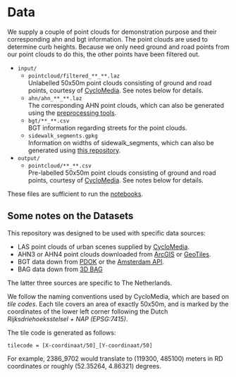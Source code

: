 # Data

We supply a couple of point clouds for demonstration purpose and their corresponding ahn and bgt information. The point clouds are used to determine curb heights. Because we only need ground and road points from our point clouds to do this, the other points have been filtered out.

* `input/`
  * `pointcloud/filtered_**_**.laz`  
  Unlabelled 50x50m point clouds consisting of ground and road points, courtesy of [CycloMedia](https://www.cyclomedia.com/). See notes below for details.
  * `ahn/ahn_**_**.laz`  
  The corresponding AHN point clouds, which can also be generated using the [preprocessing tools](../notebooks/1.%20AHN%20preprocessing.ipynb).
  * `bgt/**_**.csv`  
  BGT information regarding streets for the point clouds.
  * `sidewalk_segments.gpkg`  
  Information on widths of sidewalk_segments, which can also be generated using [this repository](https://github.com/Amsterdam-AI-Team/Urban_PointCloud_Sidewalk_Width).
* `output/`
  * `pointcloud/**_**.csv`  
    Pre-labelled 50x50m point clouds consisting of ground and road points, courtesy of [CycloMedia](https://www.cyclomedia.com/). See notes below for details.

These files are sufficient to run the [notebooks](../notebooks).


## Some notes on the Datasets

This repository was designed to be used with specific data sources:

* LAS point clouds of urban scenes supplied by [CycloMedia](https://www.cyclomedia.com/).
* AHN3 or AHN4 point clouds downloaded from [ArcGIS](https://www.arcgis.com/apps/Embed/index.html?appid=a3dfa5a818174aa787392e461c80f781) or [GeoTiles](https://geotiles.nl).
* BGT data down from [PDOK](https://www.pdok.nl/) or the [Amsterdam API](https://map.data.amsterdam.nl/maps/bgtobjecten?).
* BAG data down from [3D BAG](https://data.3dbag.nl/)

The latter three sources are specific to The Netherlands.

We follow the naming conventions used by CycloMedia, which are based on _tile codes_. Each tile covers an area of exactly 50x50m, and is marked by the coordinates of the lower left corner following the Dutch _Rijksdriehoeksstelsel + NAP (EPSG:7415)_.

The tile code is generated as follows:

`tilecode = [X-coordinaat/50]_[Y-coordinaat/50]`

For example, 2386_9702 would translate to (119300, 485100) meters in RD coordinates or roughly (52.35264, 4.86321) degrees.

